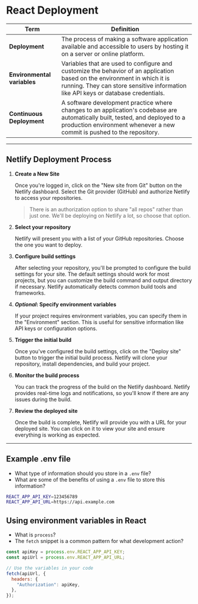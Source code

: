 # React Deployment

| Term | Definition |
| ---- | ---------- |
| __Deployment__ | The process of making a software application available and accessible to users by hosting it on a server or online platform. |
| __Environmental variables__ | Variables that are used to configure and customize the behavior of an application based on the environment in which it is running. They can store sensitive information like API keys or database credentials. |
| __Continuous Deployment__ | A software development practice where changes to an application's codebase are automatically built, tested, and deployed to a production environment whenever a new commit is pushed to the repository. |

---

## Netlify Deployment Process

1. __Create a New Site__

    Once you're logged in, click on the "New site from Git" button on the Netlify dashboard. Select the Git provider (GitHub) and authorize Netlify to access your repositories.

    >There is an authorization option to share "all repos" rather than just one. We'll be deploying on Netlify a lot, so choose that option.

2. __Select your repository__

    Netlify will present you with a list of your GitHub repositories. Choose the one you want to deploy.

3. __Configure build settings__

    After selecting your repository, you'll be prompted to configure the build settings for your site. The default settings should work for most projects, but you can customize the build command and output directory if necessary. Netlify automatically detects common build tools and frameworks.


4. __*Optional*: Specify environment variables__

    If your project requires environment variables, you can specify them in the "Environment" section. This is useful for sensitive information like API keys or configuration options.

5. __Trigger the initial build__

    Once you've configured the build settings, click on the "Deploy site" button to trigger the initial build process. Netlify will clone your repository, install dependencies, and build your project.

6. __Monitor the build process__

    You can track the progress of the build on the Netlify dashboard. Netlify provides real-time logs and notifications, so you'll know if there are any issues during the build.

7. __Review the deployed site__

    Once the build is complete, Netlify will provide you with a URL for your deployed site. You can click on it to view your site and ensure everything is working as expected.

---

## Example .env file

- What type of information should you store in a `.env` file?
- What are some of the benefits of using a `.env` file to store this information?

```bash
REACT_APP_API_KEY=123456789
REACT_APP_API_URL=https://api.example.com
```

## Using environment variables in React

- What is `process`?
- The `fetch` snippet is a common pattern for what development action?

```js
const apiKey = process.env.REACT_APP_API_KEY;
const apiUrl = process.env.REACT_APP_API_URL;

// Use the variables in your code
fetch(apiUrl, {
  headers: {
    "Authorization": apiKey,
  },
});
```